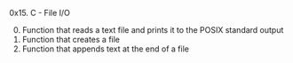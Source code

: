 0x15. C - File I/O

0. Function that reads a text file and prints it to the POSIX standard output
1. Function that creates a file
2. Function that appends text at the end of a file
